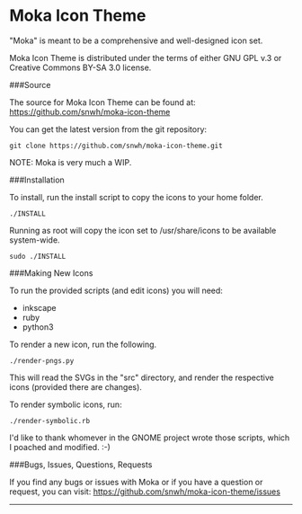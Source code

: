 Moka Icon Theme
===============

"Moka" is meant to be a comprehensive and well-designed icon set.

Moka Icon Theme is distributed under the terms of either GNU GPL v.3 or Creative Commons BY-SA 3.0 license.

###Source

The source for Moka Icon Theme can be found at: https://github.com/snwh/moka-icon-theme

You can get the latest version from the git repository:

    git clone https://github.com/snwh/moka-icon-theme.git

NOTE: Moka is very much a WIP.

###Installation

To install, run the install script to copy the icons to your home folder. 

    ./INSTALL

Running as root will copy the icon set to  /usr/share/icons to be available system-wide.
    
    sudo ./INSTALL

###Making New Icons

To run the provided scripts (and edit icons) you will need:

 * inkscape
 * ruby
 * python3

To render a new icon, run the following.

    ./render-pngs.py

This will read the SVGs in the "src" directory, and render the respective icons (provided there are changes).

To render symbolic icons, run:

    ./render-symbolic.rb

I'd like to thank whomever in the GNOME project wrote those scripts, which I poached and modified. :-)

###Bugs, Issues, Questions, Requests

If you find any bugs or issues with Moka or if you have a question or request, you can visit: https://github.com/snwh/moka-icon-theme/issues

-----------
